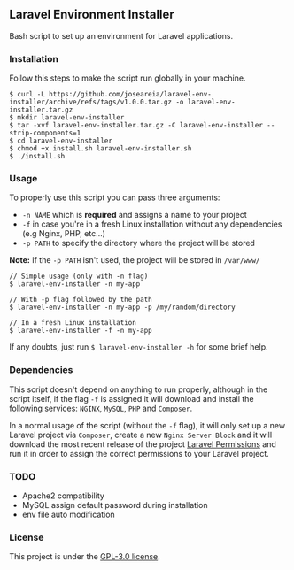 ## Laravel Environment Installer

Bash script to set up an environment for Laravel applications.

### Installation

Follow this steps to make the script run globally in your machine.

```shell
$ curl -L https://github.com/joseareia/laravel-env-installer/archive/refs/tags/v1.0.0.tar.gz -o laravel-env-installer.tar.gz
$ mkdir laravel-env-installer
$ tar -xvf laravel-env-installer.tar.gz -C laravel-env-installer --strip-components=1
$ cd laravel-env-installer
$ chmod +x install.sh laravel-env-installer.sh
$ ./install.sh
```

### Usage

To properly use this script you can pass three arguments:
- `-n NAME` which is **required** and assigns a name to your project
- `-f` in case you're in a fresh Linux installation without any dependencies (e.g Nginx, PHP, etc...)
- `-p PATH` to specify the directory where the project will be stored

**Note:** If the `-p PATH` isn't used, the project will be stored in `/var/www/`

```shell
// Simple usage (only with -n flag)
$ laravel-env-installer -n my-app

// With -p flag followed by the path
$ laravel-env-installer -n my-app -p /my/random/directory

// In a fresh Linux installation
$ laravel-env-installer -f -n my-app
```

If any doubts, just run `$ laravel-env-installer -h` for some brief help.

### Dependencies

This script doesn't depend on anything to run properly, although in the script itself, if the flag `-f` is assigned it will download and install the following services: `NGINX`, `MySQL`, `PHP` and `Composer`.

In a normal usage of the script (without the `-f` flag), it will only set up a new Laravel project via `Composer`, create a new `Nginx Server Block` and it will download the most recent release of the project [Laravel Permissions](https://github.com/joseareia/laravel-permissions) and run it in order to assign the correct permissions to your Laravel project.

### TODO

- Apache2 compatibility
- MySQL assign default password during installation
- env file auto modification

### License

This project is under the [GPL-3.0 license](https://www.gnu.org/licenses/gpl-3.0.en.html).
